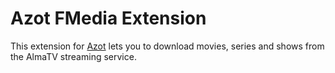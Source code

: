 # Azot FMedia Extension

This extension for [Azot](https://github.com/azot-labs/azot) lets you to download movies, series and shows from the AlmaTV streaming service.